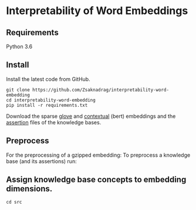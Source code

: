 # Interpretability of Word Embeddings
## Requirements
Python 3.6
## Install
Install the latest code from GitHub.

    git clone https://github.com/Zsaknadrag/interpretability-word-embedding
    cd interpretability-word-embedding
    pip install -r requirements.txt

Download the sparse [glove][1] and [contextual][2] (bert) embeddings and the [assertion][3] files of the knowledge bases.
## Preprocess
For the preprocessing of a gzipped embedding:
To preprocess a knowledge base (and its assertions) run:
## Assign knowledge base concepts to embedding dimensions.
    cd src




[1]: http://rgai.inf.u-szeged.hu/~berend/interpretability/sparse_glove_extended/
[2]: http://rgai.inf.u-szeged.hu/~berend/interpretability/contextual/
[3]: https://drive.google.com/open?id=19APSLGWn1IGAaWkpg9x-PoJo-fHI0SvS
